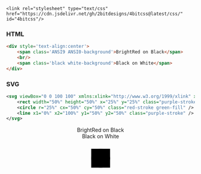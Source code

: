 <code language='html'>
&lt;link rel="stylesheet" type="text/css" href="https://cdn.jsdelivr.net/gh/2bitdesigns/4bitcss@latest/css/<span class='ColorSchemeFileName' />" id="4bitcss"/&gt;
</code>

### HTML

~~~html
<div style='text-align:center'>
    <span class='ANSI9 ANSI0-background'>BrightRed on Black</span>
    <br/>
    <span class='black white-background'>Black on White</span>
</div>
~~~

### SVG

~~~svg
<svg viewBox="0 0 100 100" xmlns:xlink="http://www.w3.org/1999/xlink" xmlns="http://www.w3.org/2000/svg" height="20%" width="20%" >
    <rect width="50%" height="50%" x="25%" y="25%" class="purple-stroke blue-fill" />
    <circle r="25%" cx="50%" cy="50%" class="red-stroke green-fill" />
    <line x1="0%" x2="100%" y1="50%" y2="50%" class="purple-stroke" />
</svg>
~~~

<div style='text-align:center'>
    <span class='ANSI9 ANSI0-background'>BrightRed on Black</span>
    <br/>
    <span class='black white-background'>Black on White</span>
    <br/>
    <svg viewBox="0 0 100 100" xmlns:xlink="http://www.w3.org/1999/xlink" xmlns="http://www.w3.org/2000/svg" height="20%" width="20%" >        
        <rect width="50%" height="50%" x="25%" y="25%" class="cyan-stroke blue-fill" />
        <circle r="25%" cx="50%" cy="50%" class="red-stroke green-fill" />
        <line x1="0%" x2="100%" y1="50%" y2="50%" class="purple-stroke" />
    </svg>
</div>
